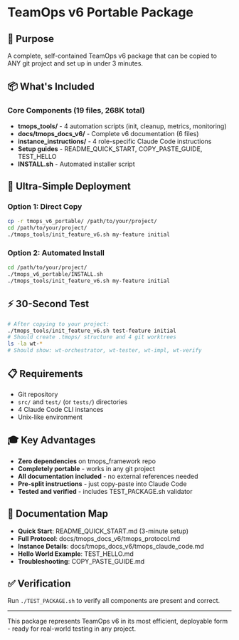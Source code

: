 # TeamOps v6 Portable Package

## 🎯 Purpose
A complete, self-contained TeamOps v6 package that can be copied to ANY git project and set up in under 3 minutes.

## 📦 What's Included

### Core Components (19 files, 268K total)
- **tmops_tools/** - 4 automation scripts (init, cleanup, metrics, monitoring)
- **docs/tmops_docs_v6/** - Complete v6 documentation (6 files)
- **instance_instructions/** - 4 role-specific Claude Code instructions
- **Setup guides** - README_QUICK_START, COPY_PASTE_GUIDE, TEST_HELLO
- **INSTALL.sh** - Automated installer script

## 🚀 Ultra-Simple Deployment

### Option 1: Direct Copy
```bash
cp -r tmops_v6_portable/ /path/to/your/project/
cd /path/to/your/project/
./tmops_tools/init_feature_v6.sh my-feature initial
```

### Option 2: Automated Install
```bash
cd /path/to/your/project/
./tmops_v6_portable/INSTALL.sh
./tmops_tools/init_feature_v6.sh my-feature initial
```

## ⚡ 30-Second Test
```bash
# After copying to your project:
./tmops_tools/init_feature_v6.sh test-feature initial
# Should create .tmops/ structure and 4 git worktrees
ls -la wt-*
# Should show: wt-orchestrator, wt-tester, wt-impl, wt-verify
```

## 📋 Requirements
- Git repository
- `src/` and `test/` (or `tests/`) directories
- 4 Claude Code CLI instances
- Unix-like environment

## 🎓 Key Advantages
- **Zero dependencies** on tmops_framework repo
- **Completely portable** - works in any git project
- **All documentation included** - no external references needed
- **Pre-split instructions** - just copy-paste into Claude Code
- **Tested and verified** - includes TEST_PACKAGE.sh validator

## 📖 Documentation Map
- **Quick Start**: README_QUICK_START.md (3-minute setup)
- **Full Protocol**: docs/tmops_docs_v6/tmops_protocol.md
- **Instance Details**: docs/tmops_docs_v6/tmops_claude_code.md
- **Hello World Example**: TEST_HELLO.md
- **Troubleshooting**: COPY_PASTE_GUIDE.md

## ✅ Verification
Run `./TEST_PACKAGE.sh` to verify all components are present and correct.

---

This package represents TeamOps v6 in its most efficient, deployable form - ready for real-world testing in any project.